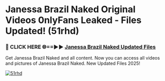 # Janessa Brazil Naked Original Videos 0nlyFans Leaked - Files Updated! (51rhd)

<h3>🔴 CLICK HERE 🌐==►► <a href="https://tinyurl.com/yckcrads" rel="nofollow">Janessa Brazil Naked Updated Files</a></h3>

Get Janessa Brazil Naked and all content. Now you can access all videos and pictures of Janessa Brazil Naked. New Updated Files 2025!

[![51rhd](https://i.imgur.com/hpKpOFt.gif)](https://tinyurl.com/yckcrads)
